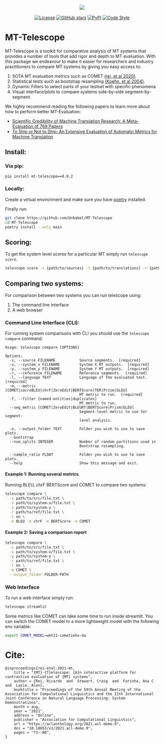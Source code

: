 <p align="center">
  <img src="https://user-images.githubusercontent.com/17256847/124762084-66212200-df2a-11eb-92ce-edbebfe9d4e2.jpg">
  <br />
  <br />
  <a href="https://github.com/Unbabel/MT-Telescope/blob/master/LICENSE"><img alt="License" src="https://img.shields.io/github/license/Unbabel/MT-Telescope" /></a>
  <a href="https://github.com/Unbabel/MT-Telescope/stargazers"><img alt="GitHub stars" src="https://img.shields.io/github/stars/Unbabel/MT-Telescope" /></a>
  <a href=""><img alt="PyPI" src="https://img.shields.io/pypi/v/mt-telescope" /></a>
  <a href="https://github.com/psf/black"><img alt="Code Style" src="https://img.shields.io/badge/code%20style-black-black" /></a>
</p>

# MT-Telescope

MT-Telescope is a toolkit for comparative analysis of MT systems that provides a number of tools that add rigor and depth to MT evaluation. With this package we endeavour to make it easier for researchers and industry practitioners to compare MT systems by giving you easy access to:

1) SOTA MT evaluation metrics such as COMET  [(rei, et al 2020)](https://aclanthology.org/2020.emnlp-main.213/).
2) Statistical tests such as bootstrap resampling [(Koehn, et al 2004)](https://aclanthology.org/W04-3250/).
3) Dynamic Filters to select parts of your testset with specific phenomena
4) Visual interface/plots to compare systems side-by-side segment-by-segment.

We highly recommend reading the following papers to learn more about how to perform better MT-Evaluation:
- [Scientific Credibility of Machine Translation Research: A Meta-Evaluation of 769 Papers](https://arxiv.org/pdf/2106.15195.pdf)
- [To Ship or Not to Ship: An Extensive Evaluation of Automatic Metrics for Machine Translation](https://arxiv.org/pdf/2107.10821.pdf)


## Install:

### Via pip:

```bash
pip install mt-telescope==0.0.2
```

### Locally:
Create a virtual environment and make sure you have [poetry](https://python-poetry.org/docs/#installation) installed.

Finally run:

```bash
git clone https://github.com/Unbabel/MT-Telescope
cd MT-Telescope
poetry install --only main
```

## Scoring:

To get the system level scores for a particular MT simply run `telescope score`.

```bash
telescope score -s {path/to/sources} -t {path/to/translations} -r {path/to/references} -l {target_language} -m COMET -m chrF
```

## Comparing two systems:
For comparison between two systems you can run telescope using:
1. The command line interface
2. A web browser

### Command Line Interface (CLI):

For running system comparisons with CLI you should use the `telescope compare` command.

```
Usage: telescope compare [OPTIONS]

Options:
  -s, --source FILENAME           Source segments.  [required]
  -x, --system_x FILENAME         System X MT outputs.  [required]
  -y, --system_y FILENAME         System Y MT outputs.  [required]
  -r, --reference FILENAME        Reference segments.  [required]
  -l, --language TEXT             Language of the evaluated text.  [required]
  -m, --metric [COMET|sacreBLEU|chrF|ZeroEdit|BERTScore|TER|Prism|GLEU]
                                  MT metric to run.  [required]
  -f, --filter [named-entities|duplicates]
                                  MT metric to run.
  --seg_metric [COMET|ZeroEdit|BLEURT|BERTScore|Prism|GLEU]
                                  Segment-level metric to use for segment-
                                  level analysis.

  -o, --output_folder TEXT        Folder you wish to use to save plots.
  --bootstrap
  --num_splits INTEGER            Number of random partitions used in
                                  Bootstrap resampling.

  --sample_ratio FLOAT            Folder you wish to use to save plots.
  --help                          Show this message and exit.
```

#### Example 1: Running several metrics

Running BLEU, chrF BERTScore and COMET to compare two systems:

```bash
telescope compare \
  -s path/to/src/file.txt \
  -x path/to/system-x/file.txt \
  -y path/to/system-y \
  -r path/to/ref/file.txt \
  -l en \
  -m BLEU -m chrF -m BERTScore -m COMET
```

#### Example 2: Saving a comparison report

```bash
telescope compare \
  -s path/to/src/file.txt \
  -x path/to/system-x/file.txt \
  -y path/to/system-y \
  -r path/to/ref/file.txt \
  -l en \
  -m COMET \
  --output_folder FOLDER-PATH
```

### Web Interface

To run a web interface simply run:
```bash
telescope streamlit
```

Some metrics like COMET can take some time to run inside streamlit. You can switch the COMET model to a more lightweight model with the following env variable:
```bash
export COMET_MODEL=wmt21-cometinho-da
```

# Cite:

```
@inproceedings{rei-etal-2021-mt,
    title = "{MT}-{T}elescope: {A}n interactive platform for contrastive evaluation of {MT} systems",
    author = {Rei, Ricardo  and  Stewart, Craig  and  Farinha, Ana C  and  Lavie, Alon},
    booktitle = "Proceedings of the 59th Annual Meeting of the Association for Computational Linguistics and the 11th International Joint Conference on Natural Language Processing: System Demonstrations",
    month = aug,
    year = "2021",
    address = "Online",
    publisher = "Association for Computational Linguistics",
    url = "https://aclanthology.org/2021.acl-demo.9",
    doi = "10.18653/v1/2021.acl-demo.9",
    pages = "73--80",
}
```
